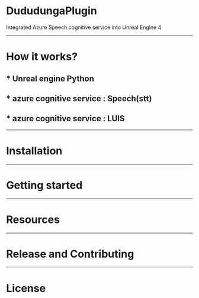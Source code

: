 # DududungaPlugin
Integrated Azure Speech cognitive service into Unreal Engine 4

***
# How it works?
## * Unreal engine Python
## * azure cognitive service : Speech(stt)
## * azure cognitive service : LUIS
***
# Installation

***
# Getting started

***
# Resources

***
# Release and Contributing

***
# License
